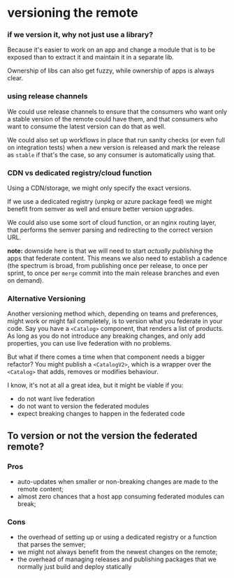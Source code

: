 # versioning the remote

### if we version it, why not just use a library?

Because it's easier to work on an app and change a module that is to be exposed than to extract it and maintain it in a separate lib.

Ownership of libs can also get fuzzy, while ownership of apps is always clear.

### using release channels

We could use release channels to ensure that the consumers who want only a stable version of the remote could have them, and that consumers who want to consume the latest version can do that as well.

We could also set up workflows in place that run sanity checks (or even full on integration tests) when a new version is released and mark the release as `stable` if that's the case, so any consumer is automatically using that.

### CDN vs dedicated registry/cloud function

Using a CDN/storage, we might only specify the exact versions.

If we use a dedicated registry (unpkg or azure package feed) we might benefit from semver as well and ensure better version upgrades.

We could also use some sort of cloud function, or an nginx routing layer, that performs the semver parsing and redirecting to the correct version URL.

**note:** downside here is that we will need to start _actually publishing_ the apps that federate content. This means we also need to establish a cadence (the spectrum is broad, from publishing once per release, to once per sprint, to once per `merge` commit into the main release branches and even on demand).

### Alternative Versioning

Another versioning method which, depending on teams and preferences, might work or might fail completely, is to version what you federate in your code. Say you have a `<Catalog>` component, that renders a list of products. As long as you do not introduce any breaking changes, and only add properties, you can use live federation with no problems. 

But what if there comes a time when that component needs a bigger refactor? You might publish a `<CatalogV2>`, which is a wrapper over the `<Catalog>` that adds, removes or modifies behaviour.

I know, it's not at all a great idea, but it might be viable if you:
* do not want live federation
* do not want to version the federated modules
* expect breaking changes to happen in the federated code

## To version or not the version the federated remote?

### Pros

- auto-updates when smaller or non-breaking changes are made to the remote content;
- almost zero chances that a host app consuming federated modules can break;

### Cons

- the overhead of setting up or using a dedicated registry or a function that parses the semver;
- we might not always benefit from the newest changes on the remote;
- the overhead of managing releases and publishing packages that we normally just build and deploy statically

